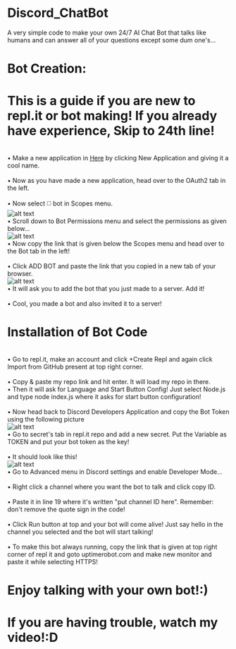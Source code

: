 # Discord_ChatBot
A very simple code to make your own 24/7 AI Chat Bot that talks like humans and can answer all of your questions except some dum one's...

# Bot Creation:
# This is a guide if you are new to repl.it or bot making! If you already have experience, Skip to 24th line!
<br>• Make a new application in [Here](https://https://discord.com/developers/applications) by clicking New Application and giving it a cool name.</br>
<br>• Now as you have made a new application, head over to the OAuth2 tab in the left.</br>
<br>• Now select ◻️ bot in Scopes menu.</br>
![alt text](https://cdn.discordapp.com/attachments/900630710086418462/900762103672107068/pppppp.PNG)
<br>• Scroll down to Bot Permissions menu and select the permissions as given below...</br>
![alt text](https://cdn.discordapp.com/attachments/900630710086418462/900762819950170182/drh.PNG)
<br>• Now copy the link that is given below the Scopes menu and head over to the Bot tab in the left!</br>
<br>• Click ADD BOT and paste the link that you copied in a new tab of your browser.</br>
![alt text](https://cdn.discordapp.com/attachments/900630710086418462/900764497998925854/ee.PNG)
<br>• It will ask you to add the bot that you just made to a server. Add it!</br>
<br>• Cool, you made a bot and also invited it to a server!</br>

# Installation of Bot Code
<br>• Go to repl.it, make an account and click +Create Repl and again click Import from GitHub present at top right corner.</br>
<br>• Copy & paste my repo link and hit enter. It will load my repo in there.
<br>• Then it will ask for Language and Start Button Config! Just select Node.js and type node index.js where it asks for start button configuration!</br>
<br>• Now head back to Discord Developers Application and copy the Bot Token using the following picture</br>
![alt text](https://cdn.discordapp.com/attachments/900630710086418462/900766009428955176/ffff.PNG)
<br>• Go to secret's tab in repl.it repo and add a new secret. Put the Variable as TOKEN and put your bot token as the key!</br>
<br>• It should look like this!</br>
![alt text](https://cdn.discordapp.com/attachments/900630710086418462/900766743725752380/unknown.png)
<br>• Go to Advanced menu in Discord settings and enable Developer Mode... </br>
<br>• Right click a channel where you want the bot to talk and click copy ID. </br>
<br>• Paste it in line 19 where it's written "put channel ID here". Remember: don't remove the quote sign in the code!</br>
<br>• Click Run button at top and your bot will come alive! Just say hello in the channel you selected and the bot will start talking!</br>
<br>• To make this bot always running, copy the link that is given at top right corner of repl it and goto uptimerobot.com and make new monitor and paste it while selecting HTTPS!</br>
# Enjoy talking with your own bot!:) 
# If you are having trouble, watch my video!:D
